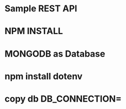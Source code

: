 # Sample REST API

# NPM INSTALL

# MONGODB as Database

# npm install dotenv

# copy db DB_CONNECTION=

